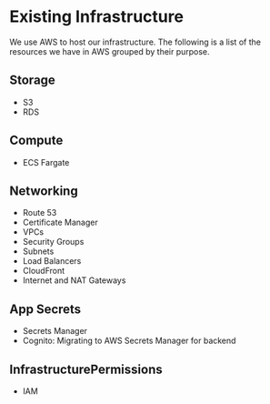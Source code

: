 # Existing Infrastructure
We use AWS to host our infrastructure. The following is a list of the resources we have in AWS grouped by their purpose.

## Storage
- S3
- RDS

## Compute
- ECS Fargate

## Networking
- Route 53
- Certificate Manager
- VPCs
- Security Groups
- Subnets
- Load Balancers
- CloudFront
- Internet and NAT Gateways

## App Secrets
- Secrets Manager
- Cognito: Migrating to AWS Secrets Manager for backend

## InfrastructurePermissions
- IAM
